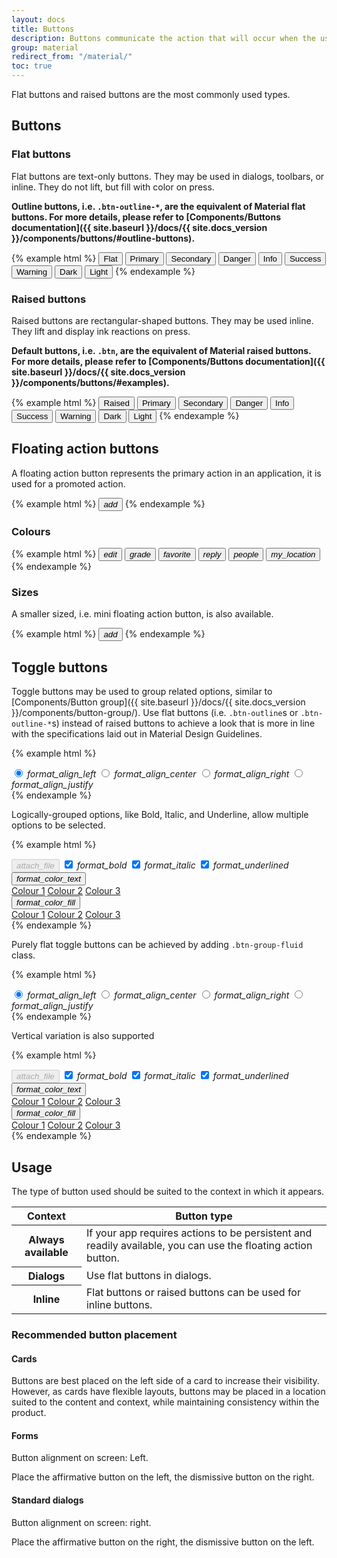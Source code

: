 ```yaml
---
layout: docs
title: Buttons
description: Buttons communicate the action that will occur when the user touches them.
group: material
redirect_from: "/material/"
toc: true
---
```


Flat buttons and raised buttons are the most commonly used types.

## Buttons

### Flat buttons

Flat buttons are text-only buttons. They may be used in dialogs, toolbars, or inline. They do not lift, but fill with color on press.

**Outline buttons, i.e. `.btn-outline-*`, are the equivalent of Material flat buttons. For more details, please refer to [Components/Buttons documentation]({{ site.baseurl }}/docs/{{ site.docs_version }}/components/buttons/#outline-buttons).**

{% example html %}
<button class="btn btn-flat my-xs" type="button">Flat</button>
<button class="btn btn-flat-primary my-xs" type="button">Primary</button>
<button class="btn btn-flat-secondary my-xs" type="button">Secondary</button>
<button class="btn btn-flat-danger my-xs" type="button">Danger</button>
<button class="btn btn-flat-info my-xs" type="button">Info</button>
<button class="btn btn-flat-success my-xs" type="button">Success</button>
<button class="btn btn-flat-warning my-xs" type="button">Warning</button>
<button class="btn btn-flat-dark my-xs" type="button">Dark</button>
<button class="btn btn-flat-light my-xs" type="button">Light</button>
{% endexample %}

### Raised buttons

Raised buttons are rectangular-shaped buttons. They may be used inline. They lift and display ink reactions on press.

**Default buttons, i.e. `.btn`, are the equivalent of Material raised buttons. For more details, please refer to [Components/Buttons documentation]({{ site.baseurl }}/docs/{{ site.docs_version }}/components/buttons/#examples).**

{% example html %}
<button class="btn my-xs" type="button">Raised</button>
<button class="btn btn-primary my-xs" type="button">Primary</button>
<button class="btn btn-secondary my-xs" type="button">Secondary</button>
<button class="btn btn-danger my-xs" type="button">Danger</button>
<button class="btn btn-info my-xs" type="button">Info</button>
<button class="btn btn-success my-xs" type="button">Success</button>
<button class="btn btn-warning my-xs" type="button">Warning</button>
<button class="btn btn-dark my-xs" type="button">Dark</button>
<button class="btn btn-light my-xs" type="button">Light</button>
{% endexample %}

## Floating action buttons

A floating action button represents the primary action in an application, it is used for a promoted action.

{% example html %}
<button class="btn btn-float" type="button"><i class="material-icons">add</i></button>
{% endexample %}

### Colours

{% example html %}
<button class="btn btn-float btn-primary" type="button"><i class="material-icons">edit</i></button>
<button class="btn btn-float btn-secondary" type="button"><i class="material-icons">grade</i></button>
<button class="btn btn-float btn-danger" type="button"><i class="material-icons">favorite</i></button>
<button class="btn btn-float btn-info" type="button"><i class="material-icons">reply</i></button>
<button class="btn btn-float btn-success" type="button"><i class="material-icons">people</i></button>
<button class="btn btn-float btn-warning" type="button"><i class="material-icons">my_location</i></button>
{% endexample %}

### Sizes

A smaller sized, i.e. mini floating action button, is also available.

{% example html %}
<button class="btn btn-float btn-sm" type="button"><i class="material-icons">add</i></button>
{% endexample %}

## Toggle buttons

Toggle buttons may be used to group related options, similar to [Components/Button group]({{ site.baseurl }}/docs/{{ site.docs_version }}/components/button-group/). Use flat buttons (i.e. `.btn-outline`s or `.btn-outline-*`s) instead of raised buttons to achieve a look that is more in line with the specifications laid out in Material Design Guidelines.

{% example html %}
<div class="btn-group" data-toggle="buttons" role="group">
  <label class="btn btn-outline btn-sm active">
    <input autocomplete="off" checked name="options1" type="radio">
    <i class="material-icons">format_align_left</i>
  </label>
  <label class="btn btn-outline btn-sm">
    <input autocomplete="off" name="options1" type="radio">
    <i class="material-icons">format_align_center</i>
  </label>
  <label class="btn btn-outline btn-sm">
    <input autocomplete="off" name="options1" type="radio">
    <i class="material-icons">format_align_right</i>
  </label>
  <label class="btn btn-outline btn-sm">
    <input autocomplete="off" name="options1" type="radio">
    <i class="material-icons">format_align_justify</i>
  </label>
</div>
{% endexample %}

Logically-grouped options, like Bold, Italic, and Underline, allow multiple options to be selected.

{% example html %}
<div class="btn-group" data-toggle="buttons" role="group">
  <button class="btn btn-outline btn-sm" disabled>
    <i class="material-icons">attach_file</i>
  </button>
  <label class="btn btn-outline btn-sm active">
    <input autocomplete="off" checked name="options2" type="checkbox">
    <i class="material-icons">format_bold</i>
  </label>
  <label class="btn btn-outline btn-sm active">
    <input autocomplete="off" checked name="options2" type="checkbox">
    <i class="material-icons">format_italic</i>
  </label>
  <label class="btn btn-outline btn-sm active">
    <input autocomplete="off" checked name="options2" type="checkbox">
    <i class="material-icons">format_underlined</i>
  </label>
  <div class="btn-group" role="group">
    <button aria-expanded="false" aria-haspopup="true" class="btn btn-outline btn-sm dropdown-toggle" data-toggle="dropdown" id="toggleBtnDrop1" type="button"><i class="material-icons">format_color_text</i></button>
    <div aria-labelledby="toggleBtnDrop1" class="dropdown-menu dropdown-menu-sm">
      <a class="dropdown-item" href="#">Colour 1</a>
      <a class="dropdown-item" href="#">Colour 2</a>
      <a class="dropdown-item" href="#">Colour 3</a>
    </div>
  </div>
  <div class="btn-group" role="group">
    <button aria-expanded="false" aria-haspopup="true" class="btn btn-outline btn-sm dropdown-toggle" data-toggle="dropdown" id="toggleBtnDrop2" type="button"><i class="material-icons">format_color_fill</i></button>
    <div aria-labelledby="toggleBtnDrop2" class="dropdown-menu dropdown-menu-sm">
      <a class="dropdown-item" href="#">Colour 1</a>
      <a class="dropdown-item" href="#">Colour 2</a>
      <a class="dropdown-item" href="#">Colour 3</a>
    </div>
  </div>
</div>
{% endexample %}

Purely flat toggle buttons can be achieved by adding `.btn-group-fluid` class.

{% example html %}
<div class="btn-group btn-group-fluid" data-toggle="buttons" role="group">
  <label class="btn btn-outline btn-sm active">
    <input autocomplete="off" checked name="options3" type="radio">
    <i class="material-icons">format_align_left</i>
  </label>
  <label class="btn btn-outline btn-sm">
    <input autocomplete="off" name="options3" type="radio">
    <i class="material-icons">format_align_center</i>
  </label>
  <label class="btn btn-outline btn-sm">
    <input autocomplete="off" name="options3" type="radio">
    <i class="material-icons">format_align_right</i>
  </label>
  <label class="btn btn-outline btn-sm">
    <input autocomplete="off" name="options3" type="radio">
    <i class="material-icons">format_align_justify</i>
  </label>
</div>
{% endexample %}

Vertical variation is also supported

{% example html %}
<div class="btn-group-vertical" data-toggle="buttons" role="group">
  <button class="btn btn-outline btn-sm" disabled>
    <i class="material-icons">attach_file</i>
  </button>
  <label class="btn btn-outline btn-sm active">
    <input autocomplete="off" checked name="options4" type="checkbox">
    <i class="material-icons">format_bold</i>
  </label>
  <label class="btn btn-outline btn-sm active">
    <input autocomplete="off" checked name="options4" type="checkbox">
    <i class="material-icons">format_italic</i>
  </label>
  <label class="btn btn-outline btn-sm active">
    <input autocomplete="off" checked name="options4" type="checkbox">
    <i class="material-icons">format_underlined</i>
  </label>
  <div class="btn-group" role="group">
    <button aria-expanded="false" aria-haspopup="true" class="btn btn-outline btn-sm dropdown-toggle" data-toggle="dropdown" id="toggleBtnDrop3" type="button"><i class="material-icons">format_color_text</i></button>
    <div aria-labelledby="toggleBtnDrop3" class="dropdown-menu dropdown-menu-sm">
      <a class="dropdown-item" href="#">Colour 1</a>
      <a class="dropdown-item" href="#">Colour 2</a>
      <a class="dropdown-item" href="#">Colour 3</a>
    </div>
  </div>
  <div class="btn-group" role="group">
    <button aria-expanded="false" aria-haspopup="true" class="btn btn-outline btn-sm dropdown-toggle" data-toggle="dropdown" id="toggleBtnDrop4" type="button"><i class="material-icons">format_color_fill</i></button>
    <div aria-labelledby="toggleBtnDrop4" class="dropdown-menu dropdown-menu-sm">
      <a class="dropdown-item" href="#">Colour 1</a>
      <a class="dropdown-item" href="#">Colour 2</a>
      <a class="dropdown-item" href="#">Colour 3</a>
    </div>
  </div>
</div>
{% endexample %}

## Usage

The type of button used should be suited to the context in which it appears.

<div>
  <table class="table table-bordered table-striped">
    <thead>
      <tr>
        <th>Context</th>
        <th>Button type</th>
      </tr>
    </thead>
    <tbody>
      <tr>
        <th>Always available</th>
        <td>If your app requires actions to be persistent and readily available, you can use the floating action button.</td>
      </tr>
      <tr>
        <th>Dialogs</th>
        <td>Use flat buttons in dialogs.</td>
      </tr>
      <tr>
        <th>Inline</th>
        <td>Flat buttons or raised buttons can be used for inline buttons.</td>
      </tr>
    </tbody>
  </table>
</div>

### Recommended button placement

#### Cards

Buttons are best placed on the left side of a card to increase their visibility. However, as cards have flexible layouts, buttons may be placed in a location suited to the content and context, while maintaining consistency within the product.

#### Forms

Button alignment on screen: Left.

Place the affirmative button on the left, the dismissive button on the right.

#### Standard dialogs

Button alignment on screen: right.

Place the affirmative button on the right, the dismissive button on the left.
